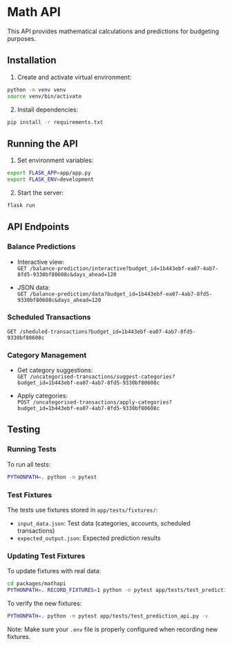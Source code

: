 # Math API

This API provides mathematical calculations and predictions for budgeting purposes.

## Installation

1. Create and activate virtual environment:
```bash
python -m venv venv
source venv/bin/activate
```

2. Install dependencies:
```bash
pip install -r requirements.txt
```

## Running the API

1. Set environment variables:
```bash
export FLASK_APP=app/app.py
export FLASK_ENV=development
```

2. Start the server:
```bash
flask run
```

## API Endpoints

### Balance Predictions

- Interactive view:  
  `GET /balance-prediction/interactive?budget_id=1b443ebf-ea07-4ab7-8fd5-9330bf80608c&days_ahead=120`

- JSON data:  
  `GET /balance-prediction/data?budget_id=1b443ebf-ea07-4ab7-8fd5-9330bf80608c&days_ahead=120`

### Scheduled Transactions
`GET /sheduled-transactions?budget_id=1b443ebf-ea07-4ab7-8fd5-9330bf80608c`

### Category Management

- Get category suggestions:  
  `GET /uncategorised-transactions/suggest-categories?budget_id=1b443ebf-ea07-4ab7-8fd5-9330bf80608c`

- Apply categories:  
  `POST /uncategorised-transactions/apply-categories?budget_id=1b443ebf-ea07-4ab7-8fd5-9330bf80608c`

## Testing

### Running Tests

To run all tests:
```bash
PYTHONPATH=. python -m pytest
```

### Test Fixtures

The tests use fixtures stored in `app/tests/fixtures/`:
- `input_data.json`: Test data (categories, accounts, scheduled transactions)
- `expected_output.json`: Expected prediction results

### Updating Test Fixtures

To update fixtures with real data:
```bash
cd packages/mathapi
PYTHONPATH=. RECORD_FIXTURES=1 python -m pytest app/tests/test_prediction_api.py::TestPredictionApi::test_record_new_fixtures -v
```

To verify the new fixtures:
```bash
PYTHONPATH=. python -m pytest app/tests/test_prediction_api.py -v
```

Note: Make sure your `.env` file is properly configured when recording new fixtures.
